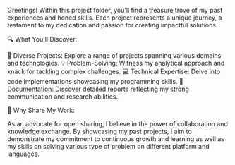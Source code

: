 Greetings! Within this project folder, you'll find a treasure trove of my past experiences and honed skills. Each project represents a unique journey, a testament to my dedication and passion for creating impactful solutions.

🔍 What You'll Discover:

🚀 Diverse Projects: Explore a range of projects spanning various domains and technologies.
💡 Problem-Solving: Witness my analytical approach and knack for tackling complex challenges.
💻 Technical Expertise: Delve into code implementations showcasing my programming skills.
📝 Documentation: Discover detailed reports reflecting my strong communication and research abilities.

🌟 Why Share My Work:

As an advocate for open sharing, I believe in the power of collaboration and knowledge exchange. By showcasing my past projects, I aim to demonstrate my commitment to continuous growth and learning as well as my skills on solving various type of problem on different platform and languages.
